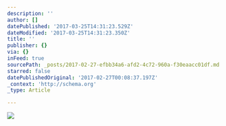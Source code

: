 ```yaml
---
description: ''
author: []
datePublished: '2017-03-25T14:31:23.529Z'
dateModified: '2017-03-25T14:31:23.350Z'
title: ''
publisher: {}
via: {}
inFeed: true
sourcePath: _posts/2017-02-27-efbb34a6-afd2-4c72-960a-f30eaacc01df.md
starred: false
datePublishedOriginal: '2017-02-27T00:08:37.197Z'
_context: 'http://schema.org'
_type: Article

---
```

![](https://the-grid-user-content.s3-us-west-2.amazonaws.com/d17735b8-5230-4d61-9d74-4e086952509e.jpg)